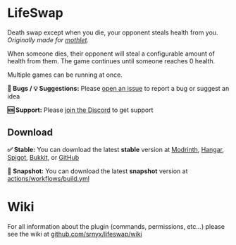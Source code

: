 # LifeSwap

Death swap except when you die, your opponent steals health from you. *Originally made for [mothlet](https://youtube.com/channel/UCXJe1zf6xUxcTjjBwQK068w).*

When someone dies, their opponent will steal a configurable amount of health from them. The game continues until someone reaches 0 health.

Multiple games can be running at once.

**🐛 Bugs / 💡 Suggestions:** Please [open an issue](https://github.com/srnyx/lifeswap/issues/new/choose) to report a bug or suggest an idea

**🆘 Support:** Please [join the Discord](https://srnyx.com/discord) to get support

## Download

**✅ Stable:** You can download the latest **stable** version at [Modrinth](https://modrinth.com/plugin/lifeswap), [Hangar](https://hangar.papermc.io/srnyx/LifeSwap), [Spigot](https://spigotmc.org/resources/105208), [Bukkit](https://dev.bukkit.org/projects/lifeswap), or [GitHub](https://github.com/srnyx/lifeswap/releases)

**🚧 Snapshot:** You can download the latest **snapshot** version at [actions/workflows/build.yml](https://github.com/srnyx/lifeswap/actions/workflows/build.yml)

# Wiki

For all information about the plugin (commands, permissions, etc...) please see the wiki at [github.com/srnyx/lifeswap/wiki](https://github.com/srnyx/lifeswap/wiki)
